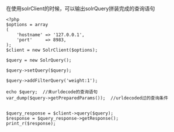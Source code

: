 
在使用solrClient的时候，可以输出solrQuery拼装完成的查询语句

    <?php
    $options = array
    (
        'hostname' => '127.0.0.1',
        'port'     => 8983,
    );
    $client = new SolrClient($options);

    $query = new SolrQuery();

    $query->setQuery($query);

    $query->addFilterQuery('weight:1');

    echo $query;  //未urldecode的查询语句
    var_dump($query->getPreparedParams());  //urldecoded过的查询条件


    $query_response = $client->query($query);
    $response = $query_response->getResponse();
    print_r($response);


